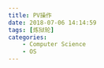 ```yaml
---
title: PV操作
date: 2018-07-06 14:14:59
tags: [炼狱轮]
categories:
	- Computer Science
	- OS
---
```








# 